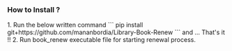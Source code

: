 <H3>How to Install ?</H3>
1. Run the below written command
   ```
   pip install git+https://github.com/mananbordia/Library-Book-Renew
   ```
   and ... That's it !! 
2. Run book_renew executable file for starting renewal process.



